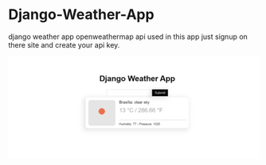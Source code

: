 # Django-Weather-App
django weather app openweathermap api used in this app just signup on there site and create your api key.


![](image.png)
